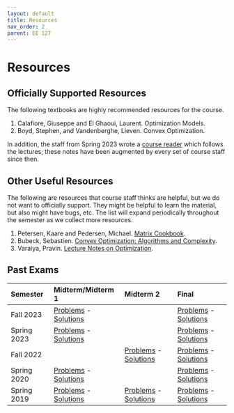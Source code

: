 ```yaml
---
layout: default
title: Resources
nav_order: 2
parent: EE 127
---
```



# Resources

## Officially Supported Resources

The following textbooks are highly recommended resources for the course.

1. Calafiore, Giuseppe and El Ghaoui, Laurent. Optimization Models.
1. Boyd, Stephen, and Vandenberghe, Lieven. Convex Optimization.

In addition, the staff from Spring 2023 wrote a [course reader](http://public2.yuantsy.com/Test/EE127/Resources/eecs127_reader%20%281%29.pdf) which follows the lectures; these notes have been augmented by every set of course staff since then.

## Other Useful Resources

The following are resources that course staff thinks are helpful, but we do not want to officially support. They might be helpful to learn the material, but also might have bugs, etc. The list will expand periodically throughout the semester as we collect more resources.

1. Petersen, Kaare and Pedersen, Michael. [Matrix Cookbook](http://public2.yuantsy.com/Test/EE127/Resources/matrixcookbook.pdf).
1. Bubeck, Sebastien. [Convex Optimization: Algorithms and Complexity](http://public2.yuantsy.com/Test/EE127/Resources/Bubeck15.pdf).
1. Varaiya, Pravin. [Lecture Notes on Optimization](http://public2.yuantsy.com/Test/EE127/Resources/Varaiya-Optimization.pdf).

## Past Exams

| Semester | Midterm/Midterm 1 | Midterm 2 | Final |
|:-----|:-------|:-------|:-------|
| Fall 2023 | [Problems](http://public2.yuantsy.com/Test/EE127/Resources/M1/fa23_mt_prob.pdf) - [Solutions](http://public2.yuantsy.com/Test/EE127/Resources/M1/fa23_mt_sol.pdf) |  | [Problems](http://public2.yuantsy.com/Test/EE127/Resources/M1/fa23_final_prob.pdf) - [Solutions](http://public2.yuantsy.com/Test/EE127/Resources/M1/fa23_final_prob.pdf) |
| Spring 2023 | [Problems](http://public2.yuantsy.com/Test/EE127/Resources/M1/sp23_mt_prob.pdf) - [Solutions](http://public2.yuantsy.com/Test/EE127/Resources/M1/sp23_mt_sol.pdf) |  | [Problems](http://public2.yuantsy.com/Test/EE127/Resources/Final/sp23_final_prob.pdf) - [Solutions](http://public2.yuantsy.com/Test/EE127/Resources/Final/sp23_final_sol.pdf) |
| Fall 2022 |  | [Problems](http://public2.yuantsy.com/Test/EE127/Resources/M1/fa22_mt_prob.pdf) - [Solutions](http://public2.yuantsy.com/Test/EE127/Resources/M1/fa22_mt_sol.pdf) | [Problems](http://public2.yuantsy.com/Test/EE127/Resources/Final/fa22_final_prob.pdf) - [Solutions](http://public2.yuantsy.com/Test/EE127/Resources/Final/fa22_final_sol.pdf) |
| Spring 2020 | [Problems](http://public2.yuantsy.com/Test/EE127/Resources/M1/sp20_mt_prob.pdf) - [Solutions](http://public2.yuantsy.com/Test/EE127/Resources/M1/sp20_mt_sol.pdf) |  | [Problems](http://public2.yuantsy.com/Test/EE127/Resources/Final/sp20_final_prob.pdf) - [Solutions](http://public2.yuantsy.com/Test/EE127/Resources/Final/sp20_final_sol.pdf) |
| Spring 2019 | [Problems](http://public2.yuantsy.com/Test/EE127/Resources/M1/sp19_mt1_prob.pdf) - [Solutions](http://public2.yuantsy.com/Test/EE127/Resources/M1/sp19_mt1_sol.pdf) | [Problems](http://public2.yuantsy.com/Test/EE127/Resources/sp19_mt2_prob.pdf) - [Solutions](http://public2.yuantsy.com/Test/EE127/Resources/sp19_mt2_sol.pdf) | [Problems](http://public2.yuantsy.com/Test/EE127/Resources/Final/sp19_final_prob.pdf) - [Solutions](http://public2.yuantsy.com/Test/EE127/Resources/Final/sp19_final_sol.pdf) |